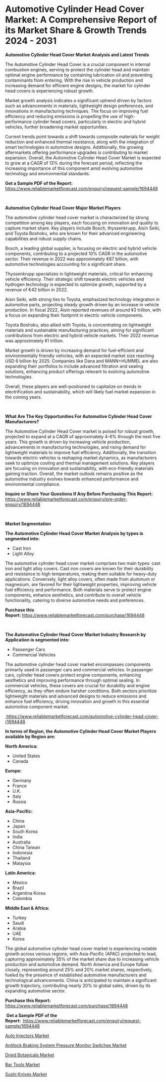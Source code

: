 <p><h1>Automotive Cylinder Head Cover Market: A Comprehensive Report of its Market Share & Growth Trends 2024 - 2031</h1></p><p><strong>Automotive Cylinder Head Cover Market Analysis and Latest Trends</strong></p>
<p><p>The Automotive Cylinder Head Cover is a crucial component in internal combustion engines, serving to protect the cylinder head and maintain optimal engine performance by containing lubrication oil and preventing contaminants from entering. With the rise in vehicle production and increasing demand for efficient engine designs, the market for cylinder head covers is experiencing robust growth.</p><p>Market growth analysis indicates a significant uptrend driven by factors such as advancements in materials, lightweight design preferences, and innovations in manufacturing techniques. The focus on improving fuel efficiency and reducing emissions is propelling the use of high-performance cylinder head covers, particularly in electric and hybrid vehicles, further broadening market opportunities.</p><p>Current trends point towards a shift towards composite materials for weight reduction and enhanced thermal resistance, along with the integration of smart technologies in automotive designs. Additionally, the growing aftermarkets offering performance upgrades is contributing to market expansion. Overall, the Automotive Cylinder Head Cover Market is expected to grow at a CAGR of 13% during the forecast period, reflecting the increasing importance of this component amid evolving automotive technology and environmental standards.</p></p>
<p><strong>Get a Sample PDF of the Report:&nbsp;</strong> <a href="https://www.reliablemarketforecast.com/enquiry/request-sample/1694448?utm_campaign=1097&utm_medium=2&utm_source=Github&utm_content=ia&utm_term=17122024&utm_id=automotive-cylinder-head-cover">https://www.reliablemarketforecast.com/enquiry/request-sample/1694448</a></p>
<p>&nbsp;</p>
<p><strong>Automotive Cylinder Head Cover Major Market Players</strong></p>
<p><p>The automotive cylinder head cover market is characterized by strong competition among key players, each focusing on innovation and quality to capture market share. Key players include Bosch, thyssenkrupp, Aisin Seiki, and Toyota Boshoku, who are known for their advanced engineering capabilities and robust supply chains.</p><p>Bosch, a leading global supplier, is focusing on electric and hybrid vehicle components, contributing to a projected 10% CAGR in the automotive sector. Their revenue in 2022 was approximately €87 billion, with automotive technologies accounting for a significant share.</p><p>Thyssenkrupp specializes in lightweight materials, critical for enhancing vehicle efficiency. Their strategic shift towards electric vehicles and hydrogen technology is expected to optimize growth, supported by a revenue of €42 billion in 2022.</p><p>Aisin Seiki, with strong ties to Toyota, emphasized technology integration in automotive parts, projecting steady growth driven by an increase in vehicle production. In fiscal 2022, Aisin reported revenues of around ¥3 trillion, with a focus on expanding their footprint in electric vehicle components.</p><p>Toyota Boshoku, also allied with Toyota, is concentrating on lightweight materials and sustainable manufacturing practices, aiming for significant contributions from electric and hybrid vehicle markets. Their 2022 revenue was approximately ¥1 trillion.</p><p>Market growth is driven by increasing demand for fuel-efficient and environmentally friendly vehicles, with an expected market size reaching USD 6 billion by 2025. Companies like Dana and MANN+HUMMEL are also expanding their portfolios to include advanced filtration and sealing solutions, enhancing product offerings relevant to evolving automotive technologies.</p><p>Overall, these players are well-positioned to capitalize on trends in electrification and sustainability, which will likely fuel market expansion in the coming years.</p></p>
<p>&nbsp;</p>
<p><strong>What Are The Key Opportunities For Automotive Cylinder Head Cover Manufacturers?</strong></p>
<p><p>The Automotive Cylinder Head Cover market is poised for robust growth, projected to expand at a CAGR of approximately 4-6% through the next five years. This growth is driven by increasing vehicle production, advancements in manufacturing technologies, and rising demand for lightweight materials to improve fuel efficiency. Additionally, the transition towards electric vehicles is reshaping market dynamics, as manufacturers seek to optimize cooling and thermal management solutions. Key players are focusing on innovation and sustainability, with eco-friendly materials gaining traction. Overall, the market outlook remains positive as the automotive industry evolves towards enhanced performance and environmental compliance.</p></p>
<p><strong>Inquire or Share Your Questions If Any Before Purchasing This Report:</strong> <a href="https://www.reliablemarketforecast.com/enquiry/pre-order-enquiry/1694448?utm_campaign=1097&utm_medium=2&utm_source=Github&utm_content=ia&utm_term=17122024&utm_id=automotive-cylinder-head-cover">https://www.reliablemarketforecast.com/enquiry/pre-order-enquiry/1694448</a></p>
<p>&nbsp;</p>
<p><strong>Market Segmentation</strong></p>
<p><strong>The Automotive Cylinder Head Cover Market Analysis by types is segmented into:</strong></p>
<p><ul><li>Cast Iron</li><li>Light Alloy</li></ul></p>
<p><p>The automotive cylinder head cover market comprises two main types: cast iron and light alloy covers. Cast iron covers are known for their durability and resistance to high temperatures, making them suitable for heavy-duty applications. Conversely, light alloy covers, often made from aluminum or magnesium, are favored for their lightweight properties, improving vehicle fuel efficiency and performance. Both materials serve to protect engine components, enhance aesthetics, and contribute to overall vehicle functionality, catering to diverse automotive needs and preferences.</p></p>
<p><strong>Purchase this Report:&nbsp;</strong><a href="https://www.reliablemarketforecast.com/purchase/1694448?utm_campaign=1097&utm_medium=2&utm_source=Github&utm_content=ia&utm_term=17122024&utm_id=automotive-cylinder-head-cover">https://www.reliablemarketforecast.com/purchase/1694448</a></p>
<p>&nbsp;</p>
<p><strong>The Automotive Cylinder Head Cover Market Industry Research by Application is segmented into:</strong></p>
<p><ul><li>Passenger Cars</li><li>Commercial Vehicles</li></ul></p>
<p><p>The automotive cylinder head cover market encompasses components primarily used in passenger cars and commercial vehicles. In passenger cars, cylinder head covers protect engine components, enhancing aesthetics and improving performance through optimal sealing. In commercial vehicles, these covers are crucial for durability and engine efficiency, as they often endure harsher conditions. Both sectors prioritize lightweight materials and advanced designs to reduce emissions and enhance fuel efficiency, driving innovation and growth in this essential automotive component market.</p></p>
<p><a href="https://www.reliablemarketforecast.com/automotive-cylinder-head-cover-r1694448?utm_campaign=1097&utm_medium=2&utm_source=Github&utm_content=ia&utm_term=17122024&utm_id=automotive-cylinder-head-cover">&nbsp;https://www.reliablemarketforecast.com/automotive-cylinder-head-cover-r1694448</a></p>
<p><strong>In terms of Region, the Automotive Cylinder Head Cover Market Players available by Region are:</strong></p>
<p>
    <p> <strong> North America: </strong>
        <ul>
            <li>United States</li>
            <li>Canada</li>
        </ul>
        </p> 
    <p> <strong> Europe: </strong>
        <ul>
            <li>Germany</li>
            <li>France</li>
            <li>U.K.</li>
            <li>Italy</li>
            <li>Russia</li>
        </ul>
        </p> 
    <p> <strong> Asia-Pacific: </strong>
        <ul>
            <li>China</li>
            <li>Japan</li>
            <li>South Korea</li>
            <li>India</li>
            <li>Australia</li>
            <li>China Taiwan</li>
            <li>Indonesia</li>
            <li>Thailand</li>
            <li>Malaysia</li>
        </ul>
        </p> 
    <p> <strong> Latin America: </strong>
        <ul>
            <li>Mexico</li>
            <li>Brazil</li>
            <li>Argentina Korea</li>
            <li>Colombia</li>
        </ul>
        </p> 
    <p> <strong> Middle East & Africa: </strong>
        <ul>
            <li>Turkey</li>
            <li>Saudi</li>
            <li>Arabia</li>
            <li>UAE</li>
            <li>Korea</li>
        </ul>
    </p>
    </p>
<p><p>The global automotive cylinder head cover market is experiencing notable growth across various regions, with Asia-Pacific (APAC) projected to lead, capturing approximately 35% of the market share due to increasing vehicle production and automotive demand. North America and Europe follow closely, representing around 25% and 20% market shares, respectively, fueled by the presence of established automotive manufacturers and technological advancements. China is anticipated to maintain a significant growth trajectory, contributing nearly 20% to global sales, driven by its expanding automotive sector.</p></p>
<p><strong>Purchase this Report: </strong><a href="https://www.reliablemarketforecast.com/purchase/1694448?utm_campaign=1097&utm_medium=2&utm_source=Github&utm_content=ia&utm_term=17122024&utm_id=automotive-cylinder-head-cover">https://www.reliablemarketforecast.com/purchase/1694448</a></p>
<p>&nbsp;<strong>Get a Sample PDF of the Report:&nbsp;&nbsp;</strong><a href="https://www.reliablemarketforecast.com/enquiry/request-sample/1694448?utm_campaign=1097&utm_medium=2&utm_source=Github&utm_content=ia&utm_term=17122024&utm_id=automotive-cylinder-head-cover">https://www.reliablemarketforecast.com/enquiry/request-sample/1694448</a></p>
<p><strong></strong></p>
<p><p><a href="https://github.com/antonioc6hal/Market-Research-Report-List-1/blob/main/auto-injectors-market.md?utm_campaign=1097&utm_medium=2&utm_source=Github&utm_content=ia&utm_term=17122024&utm_id=automotive-cylinder-head-cover">Auto Injectors Market</a></p><p><a href="https://github.com/osbornrdaflalo/Market-Research-Report-List-1/blob/main/antilock-braking-system-pressure-monitor-switches-market.md?utm_campaign=1097&utm_medium=2&utm_source=Github&utm_content=ia&utm_term=17122024&utm_id=automotive-cylinder-head-cover">Antilock Braking System Pressure Monitor Switches Market</a></p><p><a href="https://www.linkedin.com/pulse/key-trends-fueling-dried-botanicals-market-growth-from-7mpne?utm_campaign=1097&utm_medium=2&utm_source=Github&utm_content=ia&utm_term=17122024&utm_id=automotive-cylinder-head-cover">Dried Botanicals Market</a></p><p><a href="https://www.linkedin.com/pulse/a-mkt-nova-vc8zf?utm_campaign=1097&utm_medium=2&utm_source=Github&utm_content=ia&utm_term=17122024&utm_id=automotive-cylinder-head-cover">Bar Tools Market</a></p><p><a href="https://www.linkedin.com/pulse/future-sushi-knives-market-growth-predictions-cagr-102as-y9eof?utm_campaign=1097&utm_medium=2&utm_source=Github&utm_content=ia&utm_term=17122024&utm_id=automotive-cylinder-head-cover">Sushi Knives Market</a></p></p>